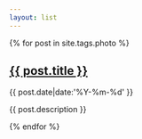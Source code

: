 ```yaml
---
layout: list
---
```


<div class="wrap-single">
{% for post in site.tags.photo %}
<div class="entry clearfix">
    <h2 class="post-title"><a href="{{ post.url }}">{{ post.title }}</a></h2>
    <p class="post-date"><i class="icon-clock"></i> {{ post.date|date:'%Y-%m-%d' }}</p>
    <div class="post-desc">
        <p>{{ post.description }}</p>
    </div>
</div>
{% endfor %}
<div>
